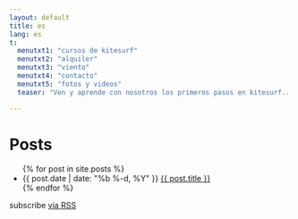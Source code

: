 ```yaml
---
layout: default
title: es
lang: es
t:
  menutxt1: "cursos de kitesurf"
  menutxt2: "alquiler"
  menutxt3: "viento"
  menutxt4: "contacto"
  menutxt5: "fotos y videos"
  teaser: "Ven y aprende con nosotros los primeros pasos en kitesurf..."

---
```


<div class="home">

  <h1>Posts</h1>

  <ul class="posts">
    {% for post in site.posts %}
      <li>
        <span class="post-date">{{ post.date | date: "%b %-d, %Y" }}</span>
        <a class="post-link" href="{{ post.url | prepend: site.baseurl }}">{{ post.title }}</a>
      </li>
    {% endfor %}
  </ul>

  <p class="rss-subscribe">subscribe <a href="{{ "/feed.xml" | prepend: site.baseurl }}">via RSS</a></p>

</div>
